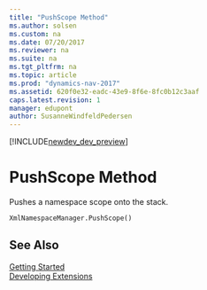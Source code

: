 ```yaml
---
title: "PushScope Method"
ms.author: solsen
ms.custom: na
ms.date: 07/20/2017
ms.reviewer: na
ms.suite: na
ms.tgt_pltfrm: na
ms.topic: article
ms.prod: "dynamics-nav-2017"
ms.assetid: 620f0e32-eadc-43e9-8f6e-8fc0b12c3aaf
caps.latest.revision: 1
manager: edupont
author: SusanneWindfeldPedersen
---
```


[!INCLUDE[newdev_dev_preview](../includes/newdev_dev_preview.md)]

# PushScope Method
Pushes a namespace scope onto the stack.  
```  
XmlNamespaceManager.PushScope()  
```  
## See Also
[Getting Started](../devenv-get-started.md)  
[Developing Extensions](../devenv-dev-overview.md)  
